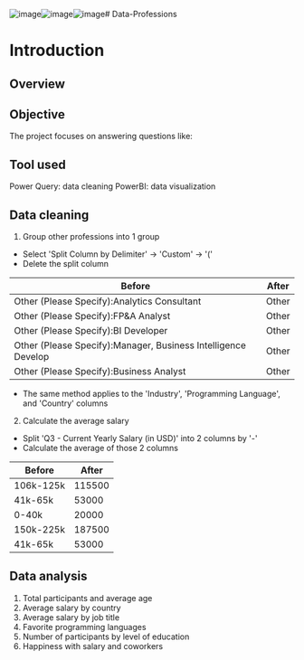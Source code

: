 ![image](https://github.com/PhamTrungHieu2001/Data-Professions/assets/73734497/6d028156-ed8e-4376-a58d-a5fa94a9e359)![image](https://github.com/PhamTrungHieu2001/Data-Professions/assets/73734497/b3986b50-c147-4bdc-a909-5191d010755a)![image](https://github.com/PhamTrungHieu2001/Data-Professions/assets/73734497/9fd36859-8cc6-43c3-9d13-2c30f2c2fbde)# Data-Professions
# Introduction
## Overview

## Objective
The project focuses on answering questions like:

## Tool used
Power Query: data cleaning
PowerBI: data visualization

## Data cleaning
1. Group other professions into 1 group
- Select 'Split Column by Delimiter' -> 'Custom' -> '('
- Delete the split column

| **Before**                                | **After**                                                                                   |
|---------------------------------------------|--------------------------------------------------------------------------------------------------|
| Other (Please Specify):Analytics Consultant  | Other |
| Other (Please Specify):FP&A Analyst | Other |
| Other (Please Specify):BI Developer  | Other |
| Other (Please Specify):Manager, Business Intelligence Develop | Other |
| Other (Please Specify):Business Analyst  | Other |

- The same method applies to the 'Industry', 'Programming Language', and 'Country' columns

2. Calculate the average salary
- Split 'Q3 - Current Yearly Salary (in USD)' into 2 columns by '-'
- Calculate the average of those 2 columns

| **Before**                                | **After**                                                                                   |
|---------------------------------------------|--------------------------------------------------------------------------------------------------|
| 106k-125k | 115500 |
| 41k-65k | 53000 |
| 0-40k | 20000 |
| 150k-225k | 187500 |
| 41k-65k | 53000 |

## Data analysis
1. Total participants and average age
2. Average salary by country
3. Average salary by job title
4. Favorite programming languages
5. Number of participants by level of education
6. Happiness with salary and coworkers 
